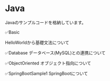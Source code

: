 # Java

Javaのサンプルコードを格納しています。


✅Basic

HelloWorldから基礎文法について

✅Database
データベース(MySQL)との連携について

✅ObjectOriented
オブジェクト指向について

✅SpringBootSample1
SpringBootについて

